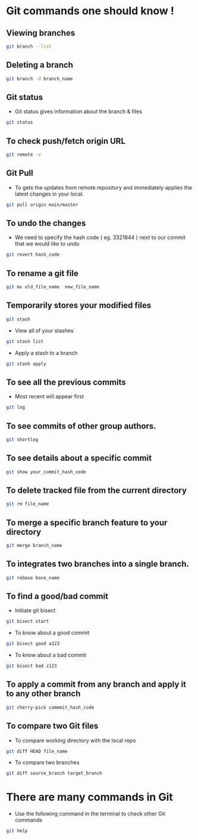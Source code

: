 # Git commands one should know !

## Viewing branches
```bash
git branch --list
```

## Deleting a branch
```bash
git branch -d branch_name
```

## Git status
  * Git status gives information about the branch & files
```bash
git status
```

## To check push/fetch origin URL
```bash
git remote -v
```

## Git Pull
  * To gets the updates from remote repository and immediately applies the latest changes in your local.
```bash
git pull origin main/master
```

## To undo the changes
  * We need to specify the hash code ( eg. 3321844 ) next to our commit that we would like to undo
```bash
git revert hash_code
```
## To rename a git file
```bash
git mv old_file_name  new_file_name
```

## Temporarily stores your modified files

```bash
git stash
```

* View all of your stashes
```bash
git stash list
```

* Apply a stash to a branch
```bash
git stash apply
```

## To see all the previous commits
* Most recent will appear first
```bash
git log
```

## To see commits of other group authors.
```bash
git shortlog
```

## To see details about a specific commit
```bash
git show your_commit_hash_code
```

## To delete tracked file from the current directory
```bash
git rm file_name
```

## To merge a specific branch feature to your directory
```bash
git merge branch_name
```

## To integrates two branches into a single branch.
```bash
git rebase base_name
```

## To find a good/bad commit
* Initiate git bisect
```bash
git bisect start
```

* To know about a good commit
```bash
git bisect good a123
```

* To know about a bad commit
```bash
git bisect bad z123
```

## To apply a commit from any branch and apply it to any other branch
```bash
git cherry-pick commmit_hash_code
```

## To compare two Git files
* To compare working directory with the local repo
```bash
git diff HEAD file_name
```

* To compare two branches
```bash
git diff source_branch target_branch
```

# There are many commands in Git
* Use the following command in the terminal to check other Git commands
```bash
git help
```